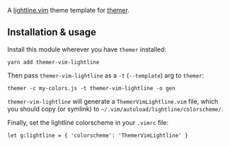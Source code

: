 A [lightline.vim](https://github.com/itchyny/lightline.vim) theme template for [themer](https://github.com/mjswensen/themer).

## Installation & usage

Install this module wherever you have `themer` installed:

    yarn add themer-vim-lightline

Then pass `themer-vim-lightline` as a `-t` (`--template`) arg to `themer`:

    themer -c my-colors.js -t themer-vim-lightline -o gen

`themer-vim-lightline` will generate a `ThemerVimLightline.vim` file, which you should copy (or symlink) to `~/.vim/autoload/lightline/colorscheme/`.

Finally, set the lightline colorscheme in your `.vimrc` file:

    let g:lightline = { 'colorscheme': 'ThemerVimLightline' }
